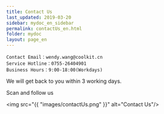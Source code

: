 ```yaml
---
title: Contact Us
last_updated: 2019-03-20
sidebar: mydoc_en_sidebar
permalink: contactUs_en.html
folder: mydoc
layout: page_en
---
```


```
Contact Email：wendy.wang@coolkit.cn
Service Hotline：0755-26404901
Business Hours：9:00-18:00(Workdays)
```

We will get back to you within 3 working days.

Scan and follow us

<img src="{{ "images/contactUs.png" }}" alt="Contact Us"/>


